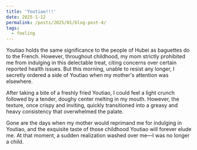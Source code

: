 ```yaml
---
title: 'Youtiao!!!'
date: 2025-1-12
permalink: /posts/2025/01/blog-post-4/
tags:
  - feeling
---
```


Youtiao holds the same significance to the people of Hubei as baguettes do to the French. However, throughout childhood, my mom strictly prohibited me from indulging in this delectable treat, citing concerns over certain reported health issues. But this morning, unable to resist any longer, I secretly ordered a side of Youtiao when my mother's attention was elsewhere.

After taking a bite of a freshly fried Youtiao, I could feel a light crunch followed by a tender, doughy center melting in my mouth. However, the texture, once crispy and inviting, quickly transitioned into a greasy and heavy consistency that overwhelmed the palate.

Gone are the days when my mother would reprimand me for indulging in Youtiao, and the exquisite taste of those childhood Youtiao will forever elude me. At that moment, a sudden realization washed over me—I was no longer a child.
